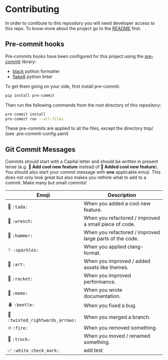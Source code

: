 # Contributing

In order to contibute to this repository you will need developer access to this repo.
To know more about the project go to the [README](README.md) first.

## Pre-commit hooks

Pre-commits hooks have been configured for this project using the
[pre-commit](https://pre-commit.com/) library:

- [black](https://github.com/psf/black) python formatter
- [flake8](https://flake8.pycqa.org/en/latest/) python linter

To get them going on your side, first install pre-commit:

```bash
pip install pre-commit
```

Then run the following commands from the root directory of this repository:

```bash
pre-commit install
pre-commit run --all-files
```

These pre-commits are applied to all the files, except the directory tmp/
(see .pre-commit-config.yaml)

## Git Commit Messages

Commits should start with a Capital letter and should be written in present tense (e.g. __:tada: Add cool new feature__ instead of __:tada: Added cool new feature__).
You should also start your commit message with **one** applicable emoji. This does not only look great but also makes you rethink what to add to a commit. Make many but small commits!

Emoji | Description
------|------------
:tada: `:tada: ` | When you added a cool new feature.
:wrench: `:wrench:` | When you refactored / improved a small piece of code.
:hammer: `:hammer:` | When you refactored / improved large parts of the code.
:sparkles: `:sparkles:` | When you applied clang-format.
:art: `:art:` | When you improved / added assets like themes.
:rocket: `:rocket:` | When you improved performance.
:memo: `:memo:` | When you wrote documentation.
:beetle: `:beetle:` | When you fixed a bug.
:twisted_rightwards_arrows: `:twisted_rightwards_arrows:` | When you merged a branch.
:fire: `:fire:` | When you removed something.
:truck: `:truck:` | When you moved / renamed something.
:white_check_mark:  `:white_check_mark:`|	add test
